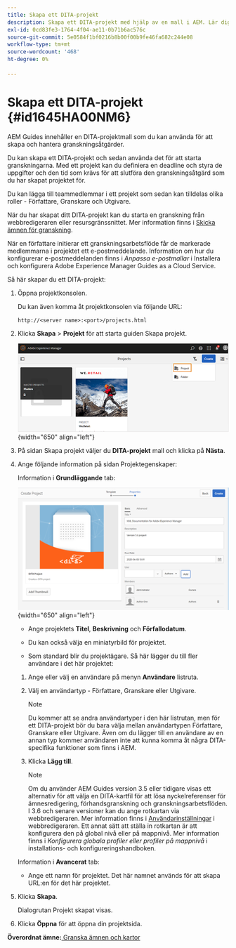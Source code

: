 ```yaml
---
title: Skapa ett DITA-projekt
description: Skapa ett DITA-projekt med hjälp av en mall i AEM. Lär dig hur du använder ett DITA-projekt för att initiera granskningarna.
exl-id: 0cd83fe3-1764-4f04-ae11-0b71b6ac576c
source-git-commit: 5e0584f1bf0216b8b00f00b9fe46fa682c244e08
workflow-type: tm+mt
source-wordcount: '468'
ht-degree: 0%

---
```


# Skapa ett DITA-projekt {#id1645HA00NM6}

AEM Guides innehåller en DITA-projektmall som du kan använda för att skapa och hantera granskningsåtgärder.

Du kan skapa ett DITA-projekt och sedan använda det för att starta granskningarna. Med ett projekt kan du definiera en deadline och styra de uppgifter och den tid som krävs för att slutföra den granskningsåtgärd som du har skapat projektet för.

Du kan lägga till teammedlemmar i ett projekt som sedan kan tilldelas olika roller - Författare, Granskare och Utgivare.

När du har skapat ditt DITA-projekt kan du starta en granskning från webbredigeraren eller resursgränssnittet. Mer information finns i [Skicka ämnen för granskning](review-send-topics-for-review.md#).

När en författare initierar ett granskningsarbetsflöde får de markerade medlemmarna i projektet ett e-postmeddelande. Information om hur du konfigurerar e-postmeddelanden finns i *Anpassa e-postmallar* i Installera och konfigurera Adobe Experience Manager Guides as a Cloud Service.

Så här skapar du ett DITA-projekt:

1. Öppna projektkonsolen.

   Du kan även komma åt projektkonsolen via följande URL:

   ```http
   http://<server name>:<port>/projects.html
   ```

1. Klicka **Skapa** \> **Projekt** för att starta guiden Skapa projekt.

   ![](images/project-console-63.png){width="650" align="left"}

1. På sidan Skapa projekt väljer du **DITA-projekt** mall och klicka på **Nästa**.

1. Ange följande information på sidan Projektegenskaper:

   Information i **Grundläggande** tab:

   ![](images/create-project.png){width="650" align="left"}

   - Ange projektets **Titel**, **Beskrivning** och **Förfallodatum**.

   - Du kan också välja en miniatyrbild för projektet.

   - Som standard blir du projektägare. Så här lägger du till fler användare i det här projektet:

   1. Ange eller välj en användare på menyn **Användare** listruta.

   1. Välj en användartyp - Författare, Granskare eller Utgivare.

      >[!NOTE]
      >
      >Du kommer att se andra användartyper i den här listrutan, men för ett DITA-projekt bör du bara välja mellan användartypen Författare, Granskare eller Utgivare. Även om du lägger till en användare av en annan typ kommer användaren inte att kunna komma åt några DITA-specifika funktioner som finns i AEM.

   1. Klicka **Lägg till**.

      >[!NOTE]
      >
      >Om du använder AEM Guides version 3.5 eller tidigare visas ett alternativ för att välja en DITA-kartfil för att lösa nyckelreferenser för ämnesredigering, förhandsgranskning och granskningsarbetsflöden. I 3.6 och senare versioner kan du ange rotkartan via webbredigeraren. Mer information finns i [Användarinställningar](web-editor-features.md#id2087G0P40SB) i webbredigeraren. Ett annat sätt att ställa in rotkartan är att konfigurera den på global nivå eller på mappnivå. Mer information finns i *Konfigurera globala profiler eller profiler på mappnivå* i installations- och konfigureringshandboken.

   Information i **Avancerat** tab:

   - Ange ett namn för projektet. Det här namnet används för att skapa URL:en för det här projektet.

1. Klicka **Skapa**.

   Dialogrutan Projekt skapat visas.

1. Klicka **Öppna** för att öppna din projektsida.


**Överordnat ämne:**[ Granska ämnen och kartor](review.md)
